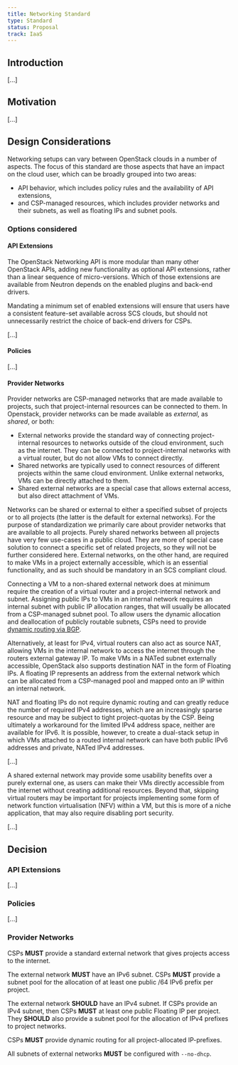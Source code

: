 ```yaml
---
title: Networking Standard
type: Standard
status: Proposal
track: IaaS
---
```


## Introduction

[...]

## Motivation

[...]

## Design Considerations

Networking setups can vary between OpenStack clouds in a number of aspects. The focus of this standard are those aspects that have an impact on the cloud user, which can be broadly grouped into two areas:
* API behavior, which includes policy rules and the availability of API extensions,
* and CSP-managed resources, which includes provider networks and their subnets, as well as floating IPs and subnet pools.

### Options considered

#### API Extensions

The OpenStack Networking API is more modular than many other OpenStack APIs, adding new functionality as optional API extensions, rather than a linear sequence of micro-versions. Which of those extensions are available from Neutron depends on the enabled plugins and back-end drivers.

Mandating a minimum set of enabled extensions will ensure that users have a consistent feature-set available across SCS clouds, but should not unnecessarily restrict the choice of back-end drivers for CSPs.

[...]

#### Policies

[...]

#### Provider Networks

Provider networks are CSP-managed networks that are made available to projects, such that project-internal resources can be connected to them. In Openstack, provider networks can be made available as _external_, as _shared_, or both:
* External networks provide the standard way of connecting project-internal resources to networks outside of the cloud environment, such as the internet. They can be connected to project-internal networks with a virtual router, but do not allow VMs to connect directly.
* Shared networks are typically used to connect resources of different projects within the same cloud environment. Unlike external networks, VMs can be directly attached to them.
* Shared external networks are a special case that allows external access, but also direct attachment of VMs.

Networks can be shared or external to either a specified subset of projects or to all projects (the latter is the default for external networks). For the purpose of standardization we primarily care about provider networks that are available to all projects.
Purely shared networks between all projects have very few use-cases in a public cloud. They are more of special case solution to connect a specific set of related projects, so they will not be further considered here.
External networks, on the other hand, are required to make VMs in a project externally accessible, which is an essential functionality, and as such should be mandatory in an SCS compliant cloud.

Connecting a VM to a non-shared external network does at minimum require the creation of a virtual router and a project-internal network and subnet.
Assigning public IPs to VMs in an internal network requires an internal subnet with public IP allocation ranges, that will usually be allocated from a CSP-managed subnet pool.
To allow users the dynamic allocation and deallocation of publicly routable subnets, CSPs need to provide [dynamic routing via BGP](https://docs.openstack.org/neutron/latest/admin/config-bgp-dynamic-routing.html).

Alternatively, at least for IPv4, virtual routers can also act as source NAT, allowing VMs in the internal network to access the internet through the routers external gateway IP.
To make VMs in a NATed subnet externally accessible, OpenStack also supports destination NAT in the form of Floating IPs.
A floating IP represents an address from the external network which can be allocated from a CSP-managed pool and mapped onto an IP within an internal network.

NAT and floating IPs do not require dynamic routing and can greatly reduce the number of required IPv4 addresses, which are an increasingly sparse resource and may be subject to tight project-quotas by the CSP.
Being ultimately a workaround for the limited IPv4 address space, neither are available for IPv6.
It is possible, however, to create a dual-stack setup in which VMs attached to a routed internal network can have both public IPv6 addresses and private, NATed IPv4 addresses.

[...]

A shared external network may provide some usability benefits over a purely external one, as users can make their VMs directly accessible from the internet without creating additional resources.
Beyond that, skipping virtual routers may be important for projects implementing some form of network function virtualisation (NFV) within a VM, but this is more of a niche application, that may also require disabling port security.

[...]

## Decision
### API Extensions

[...]

### Policies

[...]

### Provider Networks

CSPs **MUST** provide a standard external network that gives projects access to the internet.

The external network **MUST** have an IPv6 subnet.
CSPs **MUST** provide a subnet pool for the allocation of at least one public /64 IPv6 prefix per project.

The external network **SHOULD** have an IPv4 subnet.
If CSPs provide an IPv4 subnet, then CSPs **MUST** at least one public Floating IP per project.
They **SHOULD** also provide a subnet pool for the allocation of IPv4 prefixes to project networks.

CSPs **MUST** provide dynamic routing for all project-allocated IP-prefixes.

All subnets of external networks **MUST** be configured with `--no-dhcp`.
